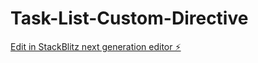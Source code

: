 # Task-List-Custom-Directive

[Edit in StackBlitz next generation editor ⚡️](https://stackblitz.com/~/github.com/prasad9797/Task-List-Custom-Directive)